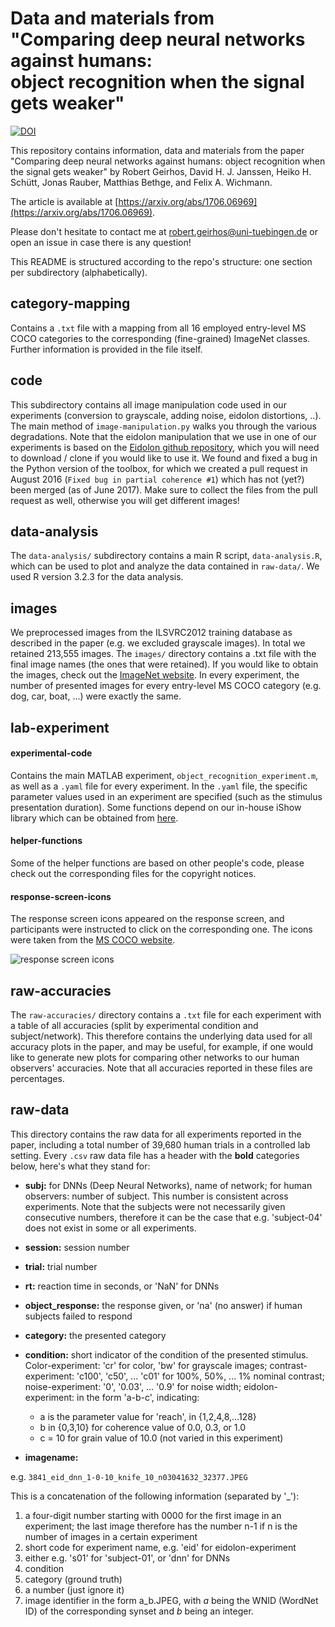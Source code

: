 # Data and materials from <br>"Comparing deep neural networks against humans:<br> object recognition when the signal gets weaker"

[![DOI](https://zenodo.org/badge/91843628.svg)](https://zenodo.org/badge/latestdoi/91843628)

This repository contains information, data and materials from the paper "Comparing deep neural networks against humans: object recognition when the signal gets weaker" by Robert Geirhos, David H. J. Janssen, Heiko H. Schütt, Jonas Rauber, Matthias Bethge, and Felix A. Wichmann.

The article is available at [https://arxiv.org/abs/1706.06969](https://arxiv.org/abs/1706.06969).


Please don't hesitate to contact me at robert.geirhos@uni-tuebingen.de or open an issue in case there is any question!

This README is structured according to the repo's structure: one section per subdirectory (alphabetically).

## category-mapping
Contains a `.txt` file with a mapping from all 16 employed entry-level MS COCO categories to the corresponding (fine-grained) ImageNet classes. Further information is provided in the file itself.

## code
This subdirectory contains all image manipulation code used in our experiments (conversion to grayscale, adding noise, eidolon distortions, ..). The main method of `image-manipulation.py` walks you through the various degradations. Note that the eidolon manipulation that we use in one of our experiments is based on the [Eidolon github repository](https://github.com/gestaltrevision/Eidolon), which you will need to download / clone if you would like to use it. We found and fixed a bug in the Python version of the toolbox, for which we created a pull request in August 2016 (`Fixed bug in partial coherence #1`) which has not (yet?) been merged (as of June 2017). Make sure to collect the files from the pull request as well, otherwise you will get different images!

## data-analysis
The `data-analysis/` subdirectory contains a main R script, `data-analysis.R`, which can be used to plot and analyze the data contained in `raw-data/`. We used R version 3.2.3 for the data analysis.

## images
We preprocessed images from the ILSVRC2012 training database as described in the paper (e.g. we excluded grayscale images). In total we retained 213,555 images. The `images/` directory contains a .txt file with the final image names (the ones that were retained). If you would like to obtain the images, check out the [ImageNet website](http://image-net.org/download.php). In every experiment, the number of presented images for every entry-level MS COCO category (e.g. dog, car, boat, ...) were exactly the same.

## lab-experiment

#### experimental-code
Contains the main MATLAB experiment, `object_recognition_experiment.m`, as well as a `.yaml` file for every experiment. In the `.yaml` file, the specific parameter values used in an experiment are specified (such as the stimulus presentation duration). Some functions depend on our in-house iShow library which can be obtained from [here](http://dx.doi.org/10.5281/zenodo.34217).

#### helper-functions
Some of the helper functions are based on other people's code, please check out the corresponding files for the copyright notices.

#### response-screen-icons
The response screen icons appeared on the response screen, and participants were instructed to click on the corresponding one. The icons were taken from the [MS COCO website](http://mscoco.org/explore/).

![response screen icons](./lab-experiment/response-screen-icons/response_screen.png  "response screen icons")

## raw-accuracies
The `raw-accuracies/` directory contains a `.txt` file for each experiment with a table of all accuracies (split by experimental condition and subject/network). This therefore contains the underlying data used for all accuracy plots in the paper, and may be useful, for example, if one would like to generate new plots for comparing other networks to our human observers' accuracies. Note that all accuracies reported in these files are percentages.

## raw-data
This directory contains the raw data for all experiments reported in the paper, including a total number of 39,680 human trials in a controlled lab setting. Every `.csv` raw data file has a header with the **bold** categories below, here's what they stand for:

- **subj:** for DNNs (Deep Neural Networks), name of network; for human observers: number of subject. This number is consistent across experiments. Note that the subjects were not necessarily given consecutive numbers, therefore it can be the case that e.g. \'subject-04\' does not exist in some or all experiments.

- **session:** session number

- **trial:** trial number

- **rt:** reaction time in seconds, or \'NaN\' for DNNs

- **object_response:** the response given, or \'na\' (no answer) if human subjects failed to respond

- **category:** the presented category

- **condition:** short indicator of the condition of the presented stimulus. Color-experiment: \'cr\' for color, \'bw\' for grayscale images; contrast-experiment: \'c100\', \'c50\', ... \'c01\' for 100%, 50%, ... 1% nominal contrast; noise-experiment: \'0\', \'0.03\', ... \'0.9\' for noise width; eidolon-experiment: in the form \'a-b-c\', indicating:
	- a is the parameter value for \'reach\', in {1,2,4,8,...128} 
	- b in {0,3,10} for coherence value of 0.0, 0.3, or 1.0
	- c = 10 for grain value of 10.0 (not varied in this experiment)

- **imagename:**

e.g. `3841_eid_dnn_1-0-10_knife_10_n03041632_32377.JPEG`

This is a concatenation of the following information (separated by \'_\'):

1. a four-digit number starting with 0000 for the first image in an experiment; the last image therefore has the number n-1 if n is the number of images in a certain experiment
2. short code for experiment name, e.g. \'eid\' for eidolon-experiment
3. either e.g. \'s01\' for \'subject-01\', or \'dnn\' for DNNs
4. condition
5. category (ground truth)
6. a number (just ignore it)
7. image identifier in the form a_b.JPEG, with _a_ being the WNID (WordNet ID) of the corresponding synset and _b_ being an integer.

